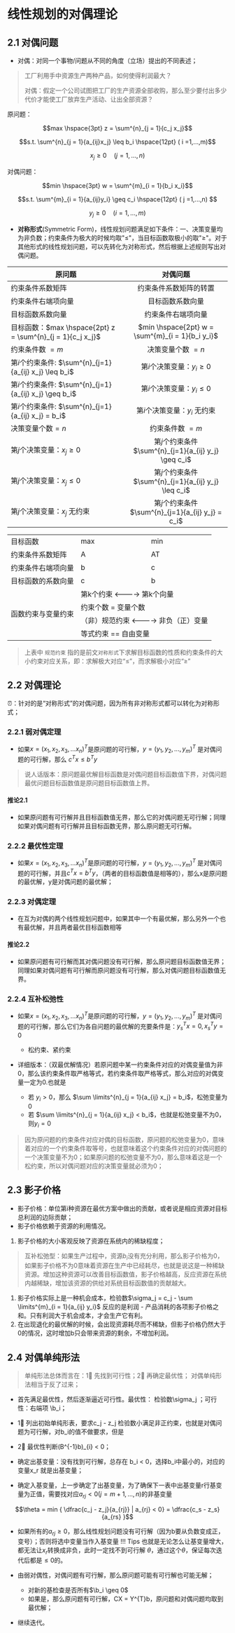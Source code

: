 <style>
.centertable 
{
  width: auto;/*表格宽度*/
  /* display: table;
  margin: auto;
  align: auto; */
}
</style>

# 线性规划的对偶理论


## 2.1 对偶问题


- 对偶：对同一个事物/问题从不同的角度（立场）提出的不同表述；

> 工厂利用手中资源生产两种产品，如何使得利润最大？
> 
> 对偶：假定一个公司试图把工厂的生产资源全部收购，那么至少要付出多少代价才能使工厂放弃生产活动、让出全部资源？

原问题：

$$max \hspace{3pt} z = \sum^{n}_{j = 1}{c_j x_j}$$

$$s.t. \sum^{n}_{j = 1}{a_{ij}x_j} \leq b_i  \hspace{12pt} ( i =1,...,m)$$

$$x_j \geq 0 \hspace{12pt} (j = 1,...,n)$$

对偶问题：

$$min \hspace{3pt} w = \sum^{m}_{i = 1}{b_i x_i}$$ 

$$s.t. \sum^{m}_{i = 1}{a_{ij}y_i} \geq c_i  \hspace{12pt} ( j =1,...,n) $$

$$ y_j \geq 0 \hspace{12pt} (i = 1,...,m)$$

- **对称形式**(Symmetric Form)，线性规划问题满足如下条件：一、决策变量均为非负数；约束条件为极大的时候均取"$\leq$"，当目标函数取极小的取"$\geq$"。对于其他形式的线性规划问题，可以先转化为对称形式，然后根据上述规则写出对偶问题。



| 原问题 |     对偶问题      |  
|----------|:-------------:|
| 约束条件系数矩阵 |  约束条件系数矩阵的转置 |
| 约束条件右端项向量 |    目标函数系数向量   |
| 目标函数系数向量 | 约束条件右端项向量 |
| 目标函数：$max \hspace{2pt} z = \sum^{n}_{j = 1}{c_j x_j}$ | $min \hspace{2pt} w = \sum^{m}_{i = 1}{b_i y_i}$ |
| 约束条件数 $= m$ | 决策变量个数 $= n$|
| 第$i$个约束条件: $\sum^{n}_{j=1}{a_{ij} x_j} \leq b_i$ | 第$i$个决策变量：$y_i \geq 0$ |
| 第$i$个约束条件: $\sum^{n}_{j=1}{a_{ij} x_j} \geq b_i$ | 第$i$个决策变量：$y_i \leq 0$ |
| 第$i$个约束条件: $\sum^{n}_{j=1}{a_{ij} x_j} = b_i$ | 第$i$个决策变量：$y_i$ 无约束 |
| 决策变量个数$=n$ | 约束条件数 $= m$ |
| 第$j$个决策变量：$x_j \geq 0$ | 第$j$个约束条件$\sum^{n}_{j=1}{a_{ij} y_j} \geq c_i$|
| 第$j$个决策变量：$x_j \leq 0$ | 第$j$个约束条件$\sum^{n}_{j=1}{a_{ij} y_j} \leq c_i$|
| 第$j$个决策变量：$x_j$ 无约束 | 第$j$个约束条件$\sum^{n}_{j=1}{a_{ij} y_j} = c_i$|


<div class = "centertable">
<table style = "margin: center">
    <tr>
        <td>目标函数</td> 
        <td>max</td> 
        <td>min</td> 
   </tr>
   <tr>
        <td>约束条件系数矩阵</td> 
        <td>A</td> 
        <td>AT</td> 
   </tr>
   <tr>
        <td>约束条件右端项向量</td> 
        <td>b</td> 
        <td>c</td> 
   </tr>
   <tr>
        <td>目标函数的系数向量</td> 
        <td>c</td> 
        <td>b</td> 
   </tr>
    <tr>
  		 <td rowspan = "4">函数约束与变量约束</td> 
      	 <td colspan="2">第k个约束 <----> 第k个向量</td>    
    </tr>
    <tr>
        <td colspan="2">约束个数 = 变量个数</td>    
    </tr>
    <tr>
        <td colspan="2">（非）规范约束 <----> 非负（正）变量</td>    
    </tr>
    <tr>
        <td colspan="2">等式约束 == 自由变量</td>    
    </tr>

</table>
</div>

> 上表中 `规范约束` 指的是前文`对称形式`下求解目标函数的性质和约束条件的大小约束对应关系，即：求解极大对应“$\leq$”，而求解极小对应“$\geq$”


## 2.2 对偶理论

⏰：针对的是“对称形式”的对偶问题，因为所有非对称形式都可以转化为对称形式；

### 2.2.1 弱对偶定理

- 如果$x = (x_1, x_2, x_3,...x_n)^{T}$是原问题的可行解，$y = (y_1, y_2,...,y_m)^{T}$ 是对偶问题的可行解，那么 $c^{T}x \leq b^T y$

> 说人话版本：原问题最优解目标函数是对偶问题目标函数值下界，对偶问题最优问题目标函数值是原问题目标函数值上界。
#### 推论2.1 

- 如果原问题有可行解并且目标函数值无界，那么它的对偶问题无可行解；同理如果对偶问题有可行解并且目标函数无界，那么原问题无可行解。

### 2.2.2 最优性定理

- 如果$x = (x_1, x_2, x_3,...x_n)^{T}$是原问题的可行解，$y = (y_1, y_2,...,y_m)^{T}$ 是对偶问题的可行解，并且$c^{T}x = b^T y$，（两者的目标函数值是相等的），那么x是原问题的最优解，y是对偶问题的最优解；

### 2.2.3 对偶定理
- 在互为对偶的两个线性规划问题中，如果其中一个有最优解，那么另外一个也有最优解，并且两者最优目标函数相等

#### 推论2.2 
- 如果原问题有可行解而其对偶问题没有可行解，那么原问题目标函数值无界；同理如果对偶问题有可行解而原问题没有可行解，那么对偶问题目标函数值无界。


### 2.2.4 互补松弛性

- 如果$x = (x_1, x_2, x_3,...x_n)^{T}$是原问题的可行解，$y = (y_1, y_2,...,y_m)^{T}$ 是对偶问题的可行解，那么它们为各自问题的最优解的充要条件是：$y^{T}_s x = 0, x^{T}_s y = 0$
    - 松约束、紧约束
  
- 详细版本：（双最优解情况）若原问题中某一约束条件对应的对偶变量值为非0，那么该约束条件取严格等式，若约束条件取严格等式，那么对应的对偶变量一定为0.也就是
    - 若 $y_i > 0$，那么 $\sum \limits^{n}_{j = 1}{a_{ij} x_j} = b_i$，松弛变量为0
    - 若 $\sum \limits^{n}_{j = 1}{a_{ij} x_j} < b_i$，也就是松弛变量不为0，则$y_i = 0$
> 因为原问题的约束条件对应对偶的目标函数，原问题的松弛变量为0，意味着对应的一个约束条件取等号，也就意味着这个约束条件对应的对偶问题的一个决策变量不为0；如果原问题的松弛变量不为0，那么意味着这是一个松约束，所以对偶问题对应的决策变量就必须为0；
>

## 2.3 影子价格

- 影子价格：单位第i种资源在最优方案中做出的贡献，或者说是相应资源对目标总利润的边际贡献；
- 影子价格依赖于资源的利用情况。

1. 影子价格的大小客观反映了资源在系统内的稀缺程度；
> 互补松弛型：如果生产过程中，资源$b_i$没有充分利用，那么影子价格为0，如果影子价格不为0意味着资源在生产中已经耗尽，也就是说这是一种稀缺资源。增加这种资源可以改善目标函数值，影子价格越高，反应资源在系统内越稀缺，增加该资源的供给对系统目标函数值的贡献越大。
1. 影子价格实际上是一种机会成本，检验数$\sigma_j = c_j - \sum \limits^{m}_{i = 1}{a_{ij} y_i}$ 反应的是利润 - 产品消耗的各项影子价格之和。只有利润大于机会成本，才会生产它有利。
2. 在出现退化的最优解的时候，会出现资源耗尽而不稀缺，但影子价格仍然大于0的情况，这时增加b只会带来资源的剩余，不增加利润。 

## 2.4 对偶单纯形法


> 单纯形法总体而言在：1⃣️ 先找到可行性；2⃣️ 再确定最优性；
> 对偶单纯形法相当于反了过来；

- 首先满足最优性，然后逐渐逼近可行性。最优性： 检验数\sigma_j ；可行性：右端项 \b_i；

- 1⃣️ 列出初始单纯形表，要求c_j - z_j 检验数小满足非正约束，也就是对偶问题为可行解，对b_i的值不做要求，但是
- 2⃣️ 最优性判断(B^{-1}b)_{i} < 0；


- 确定出基变量：没有找到可行解，总存在 b_i < 0，选择b_i中最小的，对应的变量x_r 就是出基变量；
- 确定入基变量，上一步确定了出基变量，为了确保下一表中出基变量r行基变量为正值，需要找对应$a_{rj} < 0 ( j = m + 1,...,n)$的非基变量
  
$$\theta = min { \dfrac{c_j - z_j}{a_{rj}} | a_{rj} < 0} = \dfrac{c_s - z_s}{a_{rs} }$$

- 如果所有的$a_{rj} \geq 0$，那么线性规划问题没有可行解（因为b要从负数变成正，变号）；否则将选中变量当作入基变量
!!! Tips
    也就是无论怎么让基变量增大，都无法让$x_r$转换成非负，此时一定找不到可行解
    $\theta$，通过这个$\theta$，保证每次迭代后都是$\leq 0$的。

- 由弱对偶性，对偶问题有可行解，那么原问题可能有可行解也可能无解；
    - 对新的基检查是否所有$\b_i \geq 0$
    - 如果是，那么原问题有可行解，CX = Y^{T}b，原问题和对偶问题均取到最优解；

- 继续迭代。
